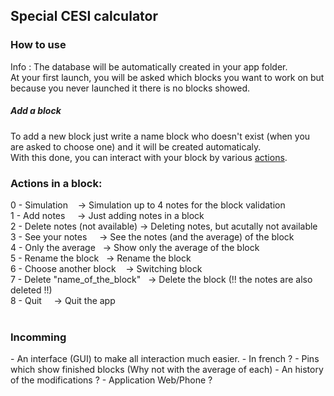 <h2>Special CESI calculator</h2>
<h3>How to use</h3>
Info : The database will be automatically created in your app folder.<br>
At your first launch, you will be asked which blocks you want to work on but because you never launched it there is no blocks showed.<br>
<h5>Add a block</h5>
To add a new block just write a name block who doesn't exist (when you are asked to choose one) and it will be created automaticaly.<br>
With this done, you can interact with your block by various <a href="#actions">actions</a>.<br>


<h3 class="actions">Actions in a block:</h3>
0 - Simulation&nbsp;&nbsp;&nbsp;&nbsp;-> Simulation up to 4 notes for the block validation<br>
1 - Add notes&nbsp;&nbsp;&nbsp;&nbsp; -> Just adding notes in a block<br>
2 - Delete notes (not available)&nbsp;-> Deleting notes, but acutally not available<br>
3 - See your notes &nbsp;&nbsp;&nbsp; -> See the notes (and the average) of the block<br>
4 - Only the average&nbsp;&nbsp;&nbsp;-> Show only the average of the block<br>
5 - Rename the block&nbsp;&nbsp;&nbsp;-> Rename the block<br>
6 - Choose another block &nbsp;&nbsp; -> Switching block<br>
7 - Delete "name_of_the_block" &nbsp; -> Delete the block (!! the notes are also deleted !!)<br>
8 - Quit&nbsp;&nbsp;&nbsp;&nbsp;&nbsp;-> Quit the app<br>
<br>

<h3>Incomming</h3>
- An interface (GUI) to make all interaction much easier.
- In french ?
- Pins which show finished blocks (Why not with the average of each)
- An history of the modifications ?
- Application Web/Phone ?

